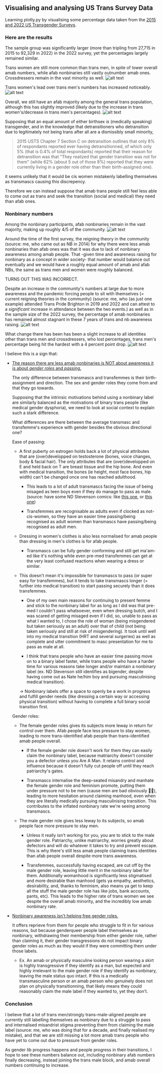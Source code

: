 ## Visualising and analysing US Trans Survey Data

Learning plotly.py by visualising some percentage data taken from the [2015 and 2022 US Transgender Surveys](https://ustranssurvey.org/).

### Here are the results

The sample group was significantly larger (more than tripling from 27,715 in 2015 to 92,329 in 2022) in the 2022 survey, yet the percentages largely remained similar.

Trans women are still more common than trans men, in spite of lower overall amab numbers, while afab nonbinaries still vastly outnumber amab ones. Crossdressers remain in the vast minority as well.
![alt text](vis_testing/total_survey_gender_distribution.png)

Trans women's lead over trans men's numbers has increased noticeably.
![alt text](vis_testing/total_survey_binary_distr.png)

Overall, we still have an afab majority among the general trans population, although this has slightly improved (likely due to the increase in trans women's/decrease in trans men's percentages).
![alt text](vis_testing/total_survey_direction_distribution.png)

Supposing that an equal amount of either birthsex *is* (medically speaking) transgender, and in the knowledge that detransitioners who detransition due to legitimately not being trans after all are a dismissibly small minority,

> 2015 USTS Chapter 7 Section C on detransition outlines that only 8% of respondants reported ever having detransitionned, of which only 5% (that is 0.4% of total respondants) reported that their reason for detransition was that "They realized that gender transition was not for them" (while 62% (about 5 out of those 8%) reported that they were currently living in a gender role other than their birth-assigned one).

it seems unlikely that it would be cis women mistakenly labelling themselves as transmascs causing this discrepency. 

Therefore we can instead suppose that amab trans people still feel less able to come out as trans and seek the transition (social and medical) they need than afab ones.

### Nonbinary numbers

Among the nonbinary participants, afab nonbinaries remain in the vast majority, making up roughly 4/5 of the community.
![alt text](vis_testing/total_survey_nb_distr.png)

Around the time of the first survey, the reigning theory in the community (source: me, who came out as NB in 2014) for why there were less amab nonbinaries than afab ones was that it was due to lack of nonbinary awareness among amab people. That -given time and awareness raising for nonbinary as a concept in wider society- that number would balance out eventually and we would have a roughly equal amount of amab and afab NBs, the same as trans men and women were roughly balanced.

TURNS OUT THIS WAS INCORRECT. 

Despite an increase in the community's numbers at large due to more awareness and the pandemic forcing people to sit with themselves (= current reigning theories in the community) (source: me, who (as just one example) attended Trans Pride Brighton in 2019 and 2022 and can attest to a *significant* increase in attendance between the two events.) as well as in the sample size of the 2022 survey, the percentage of amab nonbinaries has remained almost stagnant in these 7 years of trans and nb awareness raising.
![alt text](vis_testing/survey_nb_distr.png)

What change there has been has been a slight increase to all identities other than trans men and crossdressers, who lost percentages, trans men's percentage being hit the hardest with a 4 percent point drop.
![alt text](vis_testing/survey_gender_distr_comp.png)

I believe this is a sign that:

- <ins>The reason there are less amab nonbinaries is NOT about awareness it is about *gender roles* and *passing*.</ins>

    The only difference between transmascs and transfemmes is their birth-assignment and direction. The sex and gender roles they come from and that they go towards. 

    Supposing that the intrinsic motivations behind using a nonbinary label are similarly balanced as the motivations of binary trans people (like medical gender dysphoria), we need to look at social context to explain such a stark difference.

    What differences are there between the average transmasc and transfemme's experience with gender besides the obvious directional one?

    Ease of passing:

    - A first puberty on estrogen holds back a lot of physical attributes that are (over)developped on testosterone (bones, voice changes, body & facial hair). The only attributes that are (over)developped on E and held back on T are breast tissue and the hip bone. And even with medical transition, the bones (ie height, most face bones, hip width) can't be changed once one has reached adulthood.
    
        - This leads to a lot of adult transmascs facing the issue of being misaged as teen boys even if they do manage to pass as male. (source: have some ND Stevenson comics: like [this one](https://substack.com/@gingerhaze/p-135215962), or [this one](https://substack.com/@gingerhaze/p-138118385))

        - Transfemmes are recognisable as adults even if clocked as not-cis-women, so they have an easier time passing/being recognised as adult women than transmascs have passing/being recognised as adult men.
    
    - Dressing in women's clothes is also less normalised for amab people than dressing in men's clothes is for afab people.

        - Transmascs can be fully gender conforming and still get ma'am-ed like it's nothing while even pre-med transfemmes can get at the very least confused reactions when wearing a dress or similar.

    - This doesn't mean it's impossible for transmascs to pass (or super easy for transfemmes), but it tends to take transmascs longer (= further into medical transition) to start passing securely than it does transfemmes.

        - One of my own main reasons for continuing to present femme and stick to the nonbinary label for as long as I did was that pre-med I couldn't pass whatsoever, even when dressing butch, and I was scared of getting misaged even if I did, so, unable to pass as what I wanted to, I chose the role of woman (being misgendered but taken seriously as an adult) over that of child (not being taken seriously and still at risk of misgendering). It took until well into my medical transition (HRT and several surgeries) as well as complete and utter commitment to masc presentation for me to pass as male at all.

        - I think that trans people who have an easier time passing move on to a binary label faster, while trans people who have a harder time for various reasons take longer and/or maintain a nonbinary label (ex. ND Stevenson still identifies as bigender, despite having come out as Nate he/him boy and pursuing masculinising medical transition). 
        
        &rarr; Nonbinary labels offer a space to openly be a work in progress and fulfill gender needs (like dressing a certain way or accessing physical transition) without having to complete a full binary social transition first.
    
    Gender roles:

    - The female gender roles gives its subjects more leway in return for control over them. Afab people face less pressure to stay women, leading to more trans-identified afab people than trans-identified amab people overall. 

        - If the female gender role doesn't work for them they can easily claim the nonbinary label, because matriarchy doesn't consider you a defector unless you Are A Man. It retains control and influence because it doesn't fully cut people off until they reach patriarchy's gates.

        - Transmascs internalise the deep-seated misandry and manhate the female gender role and feminism promote, putting them under pressure not to be men (cause men are bad obviously 🤦‍♂️), leading to more hesitation around claiming manhood, even when they are literally medically pursuing masculinising transition. This contributes to the inflated nonbinary rate we're seeing among transmascs.

    - The male gender role gives less leway to its subjects, so amab people face more pressure to stay men. 
    
        - Unless it really isn't working for you, you are to stick to the male gender role. Patriarchy, unlike matriarchy, worries greatly about defectors and will do whatever it takes to try and prevent escape. This is why there's still less amab people claiming trans identities than afab people overall despite more trans awareness.

        - Transfemmes, successfully having escaped, are cut off by the male gender role, leaving little merit in the nonbinary label for them. Additionally womanhood is significantly less stigmatised and more desirable than manhood (gets ya empathy, aesthetics, desirability, and, thanks to feminism, also means ya get to keep all the stuff the male gender role has like jobs, bank accounts, pants, etc). This leads to the higher rate of trans women we see despite the overall amab minority, and the incredibly low amab nonbinary rate.

- <ins>Nonbinary awareness isn't helping free gender roles.</ins>

    It offers reprieve from them for people who struggle to fit in for various reasons, but because genderqueer people label themselves as nonbinary, withdrawing their membership from either gender role, rather than claiming it, their gender transgressions do not impact binary gender roles as much as they would if they were committing them under those labels. 

    - Ex. An amab or physically masculine looking person wearing a skirt is highly transgressive if they identify as a man, but expected and highly irrelevant to the male gender role if they identify as nonbinary, leaving the male status quo intact. If this is a medically transmasculine person or an amab person who genuinely does not plan on physically transitionning, that likely means they could reasonably claim the male label if they wanted to, yet they don't.

### Conclusion

I believe that a lot of trans men/strongly trans-male-aligned people are currently still labelling themselves as nonbinary due to a struggle to pass and internalised misandrist stigma preventing them from claiming the male label (source: me, who was doing that for a decade, and finally realised my mistake), and that we are still missing a lot more amab trans people who have yet to come out due to pressure from gender roles.

As gender lib progress happens and people progress in their transitions, I hope to see these numbers balance out, including nonbinary afab numbers finally decreasing, instead joining the trans male block, and amab overall numbers continuing to increase.
